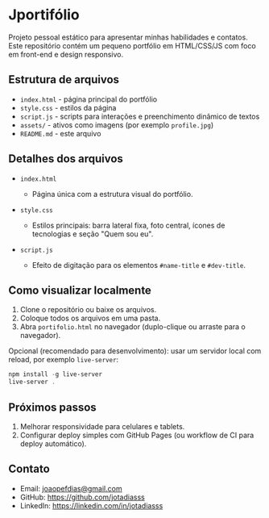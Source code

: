 # Jportifólio

Projeto pessoal estático para apresentar minhas habilidades e contatos. Este repositório contém um pequeno portfólio em HTML/CSS/JS  com foco em front-end e design responsivo.

## Estrutura de arquivos

- `index.html` - página principal do portfólio
- `style.css` - estilos da página
- `script.js` - scripts para interações e preenchimento dinâmico de textos
- `assets/` - ativos como imagens (por exemplo `profile.jpg`)
- `README.md` - este arquivo

## Detalhes dos arquivos

- `index.html`
	- Página única com a estrutura visual do portfólio.

- `style.css`
	- Estilos principais: barra lateral fixa, foto central, ícones de tecnologias e seção "Quem sou eu".

- `script.js`
	- Efeito de digitação para os elementos `#name-title` e `#dev-title`.

## Como visualizar localmente

1. Clone o repositório ou baixe os arquivos.
2. Coloque todos os arquivos em uma pasta.
3. Abra `portifolio.html` no navegador (duplo-clique ou arraste para o navegador).

Opcional (recomendado para desenvolvimento): usar um servidor local com reload, por exemplo `live-server`:

```powershell
npm install -g live-server
live-server .
```

## Próximos passos

1. Melhorar responsividade para celulares e tablets.
2. Configurar deploy simples com GitHub Pages (ou workflow de CI para deploy automático).

## Contato

- Email: joaopefdias@gmail.com
- GitHub: https://github.com/jotadiasss
- LinkedIn: https://linkedin.com/in/jotadiasss
